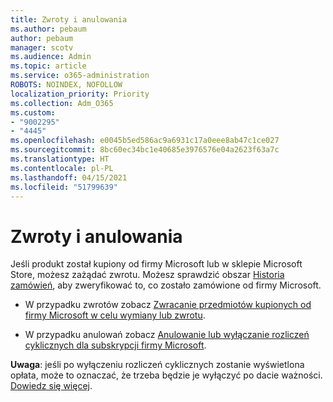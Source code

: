 ```yaml
---
title: Zwroty i anulowania
ms.author: pebaum
author: pebaum
manager: scotv
ms.audience: Admin
ms.topic: article
ms.service: o365-administration
ROBOTS: NOINDEX, NOFOLLOW
localization_priority: Priority
ms.collection: Adm_O365
ms.custom:
- "9002295"
- "4445"
ms.openlocfilehash: e0045b5ed586ac9a6931c17a0eee8ab47c1ce027
ms.sourcegitcommit: 8bc60ec34bc1e40685e3976576e04a2623f63a7c
ms.translationtype: HT
ms.contentlocale: pl-PL
ms.lasthandoff: 04/15/2021
ms.locfileid: "51799639"
---
```

# <a name="refunds-and-cancellations"></a>Zwroty i anulowania

Jeśli produkt został kupiony od firmy Microsoft lub w sklepie Microsoft Store, możesz zażądać zwrotu. Możesz sprawdzić obszar [Historia zamówień](https://account.microsoft.com/billing/orders/), aby zweryfikować to, co zostało zamówione od firmy Microsoft. 

- W przypadku zwrotów zobacz [Zwracanie przedmiotów kupionych od firmy Microsoft w celu wymiany lub zwrotu](https://support.microsoft.com/help/10558).

- W przypadku anulowań zobacz [Anulowanie lub wyłączanie rozliczeń cyklicznych dla subskrypcji firmy Microsoft](https://support.microsoft.com/help/4027815).

**Uwaga**: jeśli po wyłączeniu rozliczeń cyklicznych zostanie wyświetlona opłata, może to oznaczać, że trzeba będzie je wyłączyć po dacie ważności. [Dowiedz się więcej](https://support.microsoft.com/help/10640). 